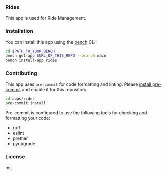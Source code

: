 ### Rides

This app is used for Ride Management.

### Installation

You can install this app using the [bench](https://github.com/frappe/bench) CLI:

```bash
cd $PATH_TO_YOUR_BENCH
bench get-app $URL_OF_THIS_REPO --branch main
bench install-app rides
```

### Contributing

This app uses `pre-commit` for code formatting and linting. Please [install pre-commit](https://pre-commit.com/#installation) and enable it for this repository:

```bash
cd apps/rides
pre-commit install
```

Pre-commit is configured to use the following tools for checking and formatting your code:

- ruff
- eslint
- prettier
- pyupgrade

### License

mit
